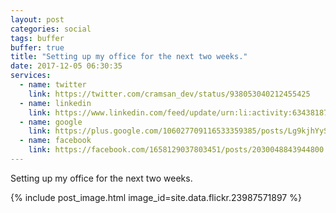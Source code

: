```yaml
---
layout: post
categories: social
tags: buffer
buffer: true
title: "Setting up my office for the next two weeks."
date: 2017-12-05 06:30:35
services: 
  - name: twitter
    link: https://twitter.com/cramsan_dev/status/938053040212455425
  - name: linkedin
    link: https://www.linkedin.com/feed/update/urn:li:activity:6343818738084642816
  - name: google
    link: https://plus.google.com/106027709116533359385/posts/Lg9kjhYySTB
  - name: facebook
    link: https://facebook.com/1658129037803451/posts/2030048843944800
---
```


Setting up my office for the next two weeks.

{% include post_image.html image_id=site.data.flickr.23987571897 %}
